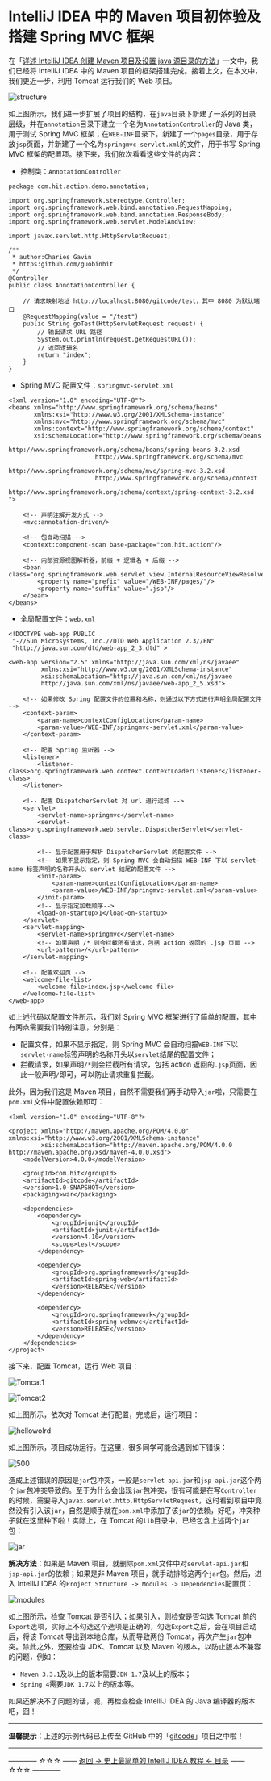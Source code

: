 # IntelliJ IDEA 中的 Maven 项目初体验及搭建 Spring MVC 框架

在「[详述 IntelliJ IDEA 创建 Maven 项目及设置 java 源目录的方法](https://github.com/guobinhit/intellij-idea-tutorial/blob/master/articles/maven.md)」一文中，我们已经将 IntelliJ IDEA 中的 Maven 项目的框架搭建完成。接着上文，在本文中，我们更近一步，利用 Tomcat 运行我们的 Web 项目。

![structure](https://img-blog.csdn.net/20180423201508470)

如上图所示，我们进一步扩展了项目的结构，在`java`目录下新建了一系列的目录层级，并在`annotation`目录下建立一个名为`AnnotationController`的 Java 类，用于测试 Spring MVC 框架；在`WEB-INF`目录下，新建了一个`pages`目录，用于存放`jsp`页面，并新建了一个名为`springmvc-servlet.xml`的文件，用于书写 Spring MVC 框架的配置项。接下来，我们依次看看这些文件的内容：

- 控制类：`AnnotationController`

```
package com.hit.action.demo.annotation;

import org.springframework.stereotype.Controller;
import org.springframework.web.bind.annotation.RequestMapping;
import org.springframework.web.bind.annotation.ResponseBody;
import org.springframework.web.servlet.ModelAndView;

import javax.servlet.http.HttpServletRequest;

/**
 * author:Charies Gavin
 * https:github.com/guobinhit
 */
@Controller
public class AnnotationController {

    // 请求映射地址 http://localhost:8080/gitcode/test，其中 8080 为默认端口
    @RequestMapping(value = "/test")
    public String goTest(HttpServletRequest request) {
        // 输出请求 URL 路径
        System.out.println(request.getRequestURL());
        // 返回逻辑名
        return "index";
    }
}
```

- Spring MVC 配置文件：`springmvc-servlet.xml`

```
<?xml version="1.0" encoding="UTF-8"?>
<beans xmlns="http://www.springframework.org/schema/beans"
       xmlns:xsi="http://www.w3.org/2001/XMLSchema-instance"
       xmlns:mvc="http://www.springframework.org/schema/mvc"
       xmlns:context="http://www.springframework.org/schema/context"
       xsi:schemaLocation="http://www.springframework.org/schema/beans
                        http://www.springframework.org/schema/beans/spring-beans-3.2.xsd
                        http://www.springframework.org/schema/mvc
                        http://www.springframework.org/schema/mvc/spring-mvc-3.2.xsd
                        http://www.springframework.org/schema/context
                        http://www.springframework.org/schema/context/spring-context-3.2.xsd ">

    <!-- 声明注解开发方式 -->
    <mvc:annotation-driven/>

    <!-- 包自动扫描 -->
    <context:component-scan base-package="com.hit.action"/>

    <!-- 内部资源视图解析器，前缀 + 逻辑名 + 后缀 -->
    <bean class="org.springframework.web.servlet.view.InternalResourceViewResolver">
        <property name="prefix" value="/WEB-INF/pages/"/>
        <property name="suffix" value=".jsp"/>
    </bean>
</beans>
```

- 全局配置文件：`web.xml`

```
<!DOCTYPE web-app PUBLIC
 "-//Sun Microsystems, Inc.//DTD Web Application 2.3//EN"
 "http://java.sun.com/dtd/web-app_2_3.dtd" >

<web-app version="2.5" xmlns="http://java.sun.com/xml/ns/javaee"
         xmlns:xsi="http://www.w3.org/2001/XMLSchema-instance"
         xsi:schemaLocation="http://java.sun.com/xml/ns/javaee
         http://java.sun.com/xml/ns/javaee/web-app_2_5.xsd">

    <!-- 如果修改 Spring 配置文件的位置和名称，则通过以下方式进行声明全局配置文件 -->
    <context-param>
        <param-name>contextConfigLocation</param-name>
        <param-value>/WEB-INF/springmvc-servlet.xml</param-value>
    </context-param>

    <!-- 配置 Spring 监听器 -->
    <listener>
        <listener-class>org.springframework.web.context.ContextLoaderListener</listener-class>
    </listener>

    <!-- 配置 DispatcherServlet 对 url 进行过滤 -->
    <servlet>
        <servlet-name>springmvc</servlet-name>
        <servlet-class>org.springframework.web.servlet.DispatcherServlet</servlet-class>

        <!-- 显示配置用于解析 DispatcherServlet 的配置文件 -->
        <!-- 如果不显示指定，则 Spring MVC 会自动扫描 WEB-INF 下以 servlet-name 标签声明的名称开头以 servlet 结尾的配置文件 -->
        <init-param>
            <param-name>contextConfigLocation</param-name>
            <param-value>/WEB-INF/springmvc-servlet.xml</param-value>
        </init-param>
        <!-- 显示指定加载顺序-->
        <load-on-startup>1</load-on-startup>
    </servlet>
    <servlet-mapping>
        <servlet-name>springmvc</servlet-name>
        <!-- 如果声明 /* 则会拦截所有请求，包括 action 返回的 .jsp 页面 -->
        <url-pattern>/</url-pattern>
    </servlet-mapping>

    <!-- 配置欢迎页 -->
    <welcome-file-list>
        <welcome-file>index.jsp</welcome-file>
    </welcome-file-list>
</web-app>
```

如上述代码以配置文件所示，我们对 Spring MVC 框架进行了简单的配置，其中有两点需要我们特别注意，分别是：

- 配置文件，如果不显示指定，则 Spring MVC 会自动扫描`WEB-INF`下以`servlet-name`标签声明的名称开头以`servlet`结尾的配置文件；
- 拦截请求，如果声明`/*`则会拦截所有请求，包括 action 返回的`.jsp`页面，因此一般声明`/`即可，可以防止请求重复拦截。

此外，因为我们这是 Maven 项目，自然不需要我们再手动导入`jar`啦，只需要在`pom.xml`文件中配置依赖即可：

```
<?xml version="1.0" encoding="UTF-8"?>

<project xmlns="http://maven.apache.org/POM/4.0.0" xmlns:xsi="http://www.w3.org/2001/XMLSchema-instance"
         xsi:schemaLocation="http://maven.apache.org/POM/4.0.0 http://maven.apache.org/xsd/maven-4.0.0.xsd">
    <modelVersion>4.0.0</modelVersion>

    <groupId>com.hit</groupId>
    <artifactId>gitcode</artifactId>
    <version>1.0-SNAPSHOT</version>
    <packaging>war</packaging>

    <dependencies>
        <dependency>
            <groupId>junit</groupId>
            <artifactId>junit</artifactId>
            <version>4.10</version>
            <scope>test</scope>
        </dependency>

        <dependency>
            <groupId>org.springframework</groupId>
            <artifactId>spring-web</artifactId>
            <version>RELEASE</version>
        </dependency>

        <dependency>
            <groupId>org.springframework</groupId>
            <artifactId>spring-webmvc</artifactId>
            <version>RELEASE</version>
        </dependency>
    </dependencies>
</project>
```

接下来，配置 Tomcat，运行 Web  项目：

![Tomcat1](https://img-blog.csdn.net/20180423204812342)

![Tomcat2](https://img-blog.csdn.net/20180423204828513)

如上图所示，依次对 Tomcat 进行配置，完成后，运行项目：

![hellowolrd](https://img-blog.csdn.net/20180423205154816)

如上图所示，项目成功运行。在这里，很多同学可能会遇到如下错误：

![500](https://img-blog.csdn.net/2018042320525544)

造成上述错误的原因是`jar`包冲突，一般是`servlet-api.jar`和`jsp-api.jar`这个两个`jar`包冲突导致的。至于为什么会出现`jar`包冲突，很有可能是在写`Controller`的时候，需要导入`javax.servlet.http.HttpServletRequest`，这时看到项目中竟然没有引入该`jar`，自然是顺手就在`pom.xml`中添加了该`jar`的依赖，好吧，冲突种子就在这里种下啦！实际上，在 Tomcat 的`lib`目录中，已经包含上述两个`jar`包：

![jar](https://img-blog.csdn.net/20180423210116688)

**解决方法**：如果是 Maven 项目，就删除`pom.xml`文件中对`servlet-api.jar`和`jsp-api.jar`的依赖；如果是非 Maven 项目，就手动排除这两个`jar`包。然后，进入 IntelliJ IDEA  的`Project Structure -> Modules -> Dependencies`配置页：

![modules](https://img-blog.csdn.net/20180423204857419)

如上图所示，检查 Tomcat 是否引入；如果引入，则检查是否勾选 Tomcat 前的`Export`选项，实际上不勾选这个选项是正确的，勾选`Export`之后，会在项目启动后，将该 Tomcat 导出到本地仓库，从而导致两份 Tomcat，再次产生`jar`包冲突。除此之外，还要检查 JDK、Tomcat 以及 Maven 的版本，以防止版本不兼容的问题，例如：

- `Maven 3.3.1`及以上的版本需要`JDK 1.7`及以上的版本；
- `Spring 4`需要`JDK 1.7`以上的版本等。

如果还解决不了问题的话，呃，再检查检查  IntelliJ IDEA  的 Java 编译器的版本吧，囧！

---------

**温馨提示**：上述的示例代码已上传至 GitHub 中的「[gitcode](https://github.com/guobinhit/gitcode)」项目之中啦！

----------
———— ☆☆☆ —— [返回 -> 史上最简单的 IntelliJ IDEA 教程 <- 目录](https://github.com/guobinhit/intellij-idea-tutorial/blob/master/README.md) —— ☆☆☆ ————
